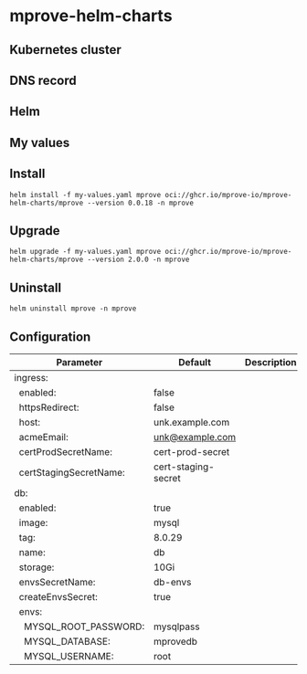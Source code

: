 # mprove-helm-charts

## Kubernetes cluster

## DNS record

## Helm

## My values

## Install

```
helm install -f my-values.yaml mprove oci://ghcr.io/mprove-io/mprove-helm-charts/mprove --version 0.0.18 -n mprove
```

## Upgrade

```
helm upgrade -f my-values.yaml mprove oci://ghcr.io/mprove-io/mprove-helm-charts/mprove --version 2.0.0 -n mprove
```

## Uninstall

```
helm uninstall mprove -n mprove
```

## Configuration

| Parameter                                    | Default             | Description |
| -------------------------------------------- | ------------------- | ----------- |
| ingress:                                     |                     |             |
| &nbsp;&nbsp;enabled:                         | false               |             |
| &nbsp;&nbsp;httpsRedirect:                   | false               |             |
| &nbsp;&nbsp;host:                            | unk.example.com     |             |
| &nbsp;&nbsp;acmeEmail:                       | unk@example.com     |             |
| &nbsp;&nbsp;certProdSecretName:              | cert-prod-secret    |             |
| &nbsp;&nbsp;certStagingSecretName:           | cert-staging-secret |             |
| db:                                          |                     |             |
| &nbsp;&nbsp;enabled:                         | true                |             |
| &nbsp;&nbsp;image:                           | mysql               |             |
| &nbsp;&nbsp;tag:                             | 8.0.29              |             |
| &nbsp;&nbsp;name:                            | db                  |             |
| &nbsp;&nbsp;storage:                         | 10Gi                |             |
| &nbsp;&nbsp;envsSecretName:                  | db-envs             |             |
| &nbsp;&nbsp;createEnvsSecret:                | true                |             |
| &nbsp;&nbsp;envs:                            |                     |             |
| &nbsp;&nbsp;&nbsp;&nbsp;MYSQL_ROOT_PASSWORD: | mysqlpass           |             |
| &nbsp;&nbsp;&nbsp;&nbsp;MYSQL_DATABASE:      | mprovedb            |             |
| &nbsp;&nbsp;&nbsp;&nbsp;MYSQL_USERNAME:      | root                |             |
